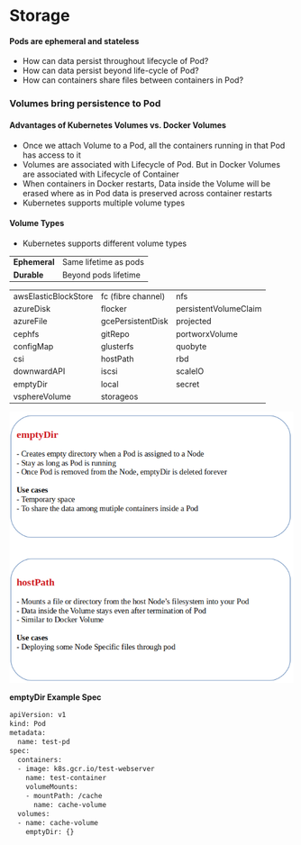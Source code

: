 # Storage

#### Pods are ephemeral and stateless
* How can data persist throughout lifecycle of Pod?
* How can data persist beyond life-cycle of Pod?
* How can containers share files between containers in Pod?

### Volumes bring persistence to Pod

#### Advantages of Kubernetes Volumes vs. Docker Volumes
* Once we attach Volume to a Pod, all the containers running in that Pod has access to it
* Volumes are associated with Lifecycle of Pod. But in Docker Volumes are associated with Lifecycle of Container
* When containers in Docker restarts, Data inside the Volume will be erased where as in Pod data is preserved across container restarts
* Kubernetes supports multiple volume types

#### Volume Types

* Kubernetes supports different volume types

<table>
  <tr><td><b>Ephemeral</b></td><td>Same lifetime as pods</td></tr>
  <tr><td><b>Durable</b></td><td>Beyond pods lifetime</td></tr>
</table>

<table>
<tr><td>awsElasticBlockStore</td><td>fc (fibre channel)</td><td>nfs</td></tr>
<tr><td>azureDisk</td><td>flocker</td><td>persistentVolumeClaim</td></tr>
<tr><td>azureFile</td><td>gcePersistentDisk</td><td>projected</td></tr>
<tr><td>cephfs</td><td>gitRepo</td><td>portworxVolume</td></tr>
<tr><td>configMap</td><td>glusterfs</td><td>quobyte</td></tr>
<tr><td>csi</td><td>hostPath</td><td>rbd</td></tr>
<tr><td>downwardAPI</td><td>iscsi</td><td>scaleIO</td></tr>
<tr><td>emptyDir</td><td>local</td><td>secret</td></tr>
<tr><td>vsphereVolume</td><td>storageos</td><td>   </td></tr>
<table>  

![Screenshot](img/empty-dir-host-path.png)
  
**emptyDir Example Spec**
  
````
apiVersion: v1
kind: Pod
metadata:
  name: test-pd
spec:
  containers:
  - image: k8s.gcr.io/test-webserver
    name: test-container
    volumeMounts:
    - mountPath: /cache
      name: cache-volume
  volumes:
  - name: cache-volume
    emptyDir: {}
````


  

